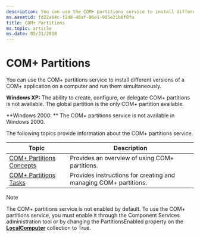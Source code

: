 ```yaml
---
description: You can use the COM+ partitions service to install different versions of a COM+ application on a computer and run them simultaneously.
ms.assetid: fd22a64c-f2d8-48af-86e1-985e21b0f8fa
title: COM+ Partitions
ms.topic: article
ms.date: 05/31/2018
---
```


# COM+ Partitions

You can use the COM+ partitions service to install different versions of a COM+ application on a computer and run them simultaneously.

**Windows XP:** The ability to create, configure, or delegate COM+ partitions is not available. The global partition is the only COM+ partition available.

**Windows 2000:  ** The COM+ partitions service is not available in Windows 2000.

The following topics provide information about the COM+ partitions service.



| Topic                                                               | Description                                                                 |
|---------------------------------------------------------------------|-----------------------------------------------------------------------------|
| [COM+ Partitions Concepts](com--partitions-concepts.md)<br/> | Provides an overview of using COM+ partitions.<br/>                   |
| [COM+ Partitions Tasks](com--partitions-tasks.md)<br/>       | Provides instructions for creating and managing COM+ partitions.<br/> |



 

> [!Note]  
> The COM+ partitions service is not enabled by default. To use the COM+ partitions service, you must enable it through the Component Services administration tool or by changing the PartitionsEnabled property on the [**LocalComputer**](localcomputer.md) collection to True.

 

 

 




